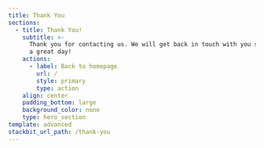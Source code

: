 ```yaml
---
title: Thank You
sections:
  - title: Thank You!
    subtitle: >-
      Thank you for contacting us. We will get back in touch with you soon. Have
      a great day!
    actions:
      - label: Back to homepage
        url: /
        style: primary
        type: action
    align: center
    padding_bottom: large
    background_color: none
    type: hero_section
template: advanced
stackbit_url_path: /thank-you
---
```

